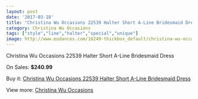 ```yaml
---
layout: post
date: '2017-03-18'
title: "Christina Wu Occasions 22539 Halter Short A-Line Bridesmaid Dress"
category: Christina Wu Occasions
tags: ["style","line","halter","special","unique"]
image: http://www.eudances.com/10249-thickbox_default/christina-wu-occasions-22539-halter-short-a-line-bridesmaid-dress.jpg
---
```

Christina Wu Occasions 22539 Halter Short A-Line Bridesmaid Dress

On Sales: **$240.99**
<a href="https://www.eudances.com/en/christina-wu-occasions/3350-christina-wu-occasions-22539-halter-short-a-line-bridesmaid-dress.html"><amp-img layout="responsive" width="600" height="600" src="//www.eudances.com/10249-thickbox_default/christina-wu-occasions-22539-halter-short-a-line-bridesmaid-dress.jpg" alt="Christina Wu Occasions 22539 Halter Short A-Line Bridesmaid Dress 0" /></a>
<a href="https://www.eudances.com/en/christina-wu-occasions/3350-christina-wu-occasions-22539-halter-short-a-line-bridesmaid-dress.html"><amp-img layout="responsive" width="600" height="600" src="//www.eudances.com/10253-thickbox_default/christina-wu-occasions-22539-halter-short-a-line-bridesmaid-dress.jpg" alt="Christina Wu Occasions 22539 Halter Short A-Line Bridesmaid Dress 1" /></a>
<a href="https://www.eudances.com/en/christina-wu-occasions/3350-christina-wu-occasions-22539-halter-short-a-line-bridesmaid-dress.html"><amp-img layout="responsive" width="600" height="600" src="//www.eudances.com/10252-thickbox_default/christina-wu-occasions-22539-halter-short-a-line-bridesmaid-dress.jpg" alt="Christina Wu Occasions 22539 Halter Short A-Line Bridesmaid Dress 2" /></a>
<a href="https://www.eudances.com/en/christina-wu-occasions/3350-christina-wu-occasions-22539-halter-short-a-line-bridesmaid-dress.html"><amp-img layout="responsive" width="600" height="600" src="//www.eudances.com/10251-thickbox_default/christina-wu-occasions-22539-halter-short-a-line-bridesmaid-dress.jpg" alt="Christina Wu Occasions 22539 Halter Short A-Line Bridesmaid Dress 3" /></a>
<a href="https://www.eudances.com/en/christina-wu-occasions/3350-christina-wu-occasions-22539-halter-short-a-line-bridesmaid-dress.html"><amp-img layout="responsive" width="600" height="600" src="//www.eudances.com/10250-thickbox_default/christina-wu-occasions-22539-halter-short-a-line-bridesmaid-dress.jpg" alt="Christina Wu Occasions 22539 Halter Short A-Line Bridesmaid Dress 4" /></a>

Buy it: [Christina Wu Occasions 22539 Halter Short A-Line Bridesmaid Dress](https://www.eudances.com/en/christina-wu-occasions/3350-christina-wu-occasions-22539-halter-short-a-line-bridesmaid-dress.html "Christina Wu Occasions 22539 Halter Short A-Line Bridesmaid Dress")

View more: [Christina Wu Occasions](https://www.eudances.com/en/59-christina-wu-occasions "Christina Wu Occasions")